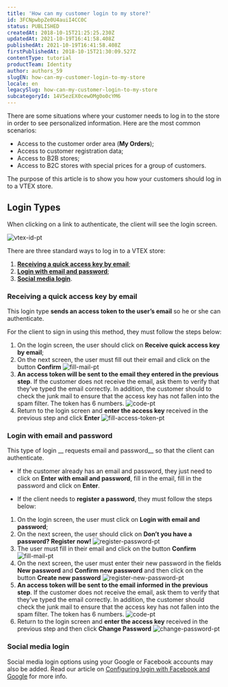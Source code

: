 ```yaml
---
title: 'How can my customer login to my store?'
id: 3FCNpwbpZe0U4auiI4CC0C
status: PUBLISHED
createdAt: 2018-10-15T21:25:25.230Z
updatedAt: 2021-10-19T16:41:58.408Z
publishedAt: 2021-10-19T16:41:58.408Z
firstPublishedAt: 2018-10-15T21:30:09.527Z
contentType: tutorial
productTeam: Identity
author: authors_59
slugEN: how-can-my-customer-login-to-my-store
locale: en
legacySlug: how-can-my-customer-login-to-my-store
subcategoryId: 14V5ezEX0cewOMg0o0cYM6
---
```


There are some situations where your customer needs to log in to the store in order to see personalized information. Here are the most common scenarios:

- Access to the customer order area (__My Orders__);
- Access to customer registration data;
- Access to B2B stores;
- Access to B2C stores with special prices for a group of customers.

The purpose of this article is to show you how your customers should log in to a VTEX store.

## Login Types

When clicking on a link to authenticate, the client will see the login screen.

![vtex-id-pt](https://raw.githubusercontent.com/vtexdocs/help-center-content/refs/heads/main/docs/en/tutorials/Authentication/Authentication%20basics/how-can-my-customer-login-to-my-store_1.png)

There are three standard ways to log in to a VTEX store:

1. [__Receiving a quick access key by email__](#receiving-a-quick-access-key-by-email);
2. [__Login with email and password__](#login-with-email-and-password);
3. [__Social media login__](#social-media-login).

### Receiving a quick access key by email

This login type __sends an access token to the user’s email__ so he or she can authenticate.

For the client to sign in using this method, they must follow the steps below:
1. On the login screen, the user should click on __Receive quick access key by email__;
2. On the next screen, the user must fill out their email and click on the button __Confirm__ ![fill-mail-pt](https://raw.githubusercontent.com/vtexdocs/help-center-content/refs/heads/main/docs/en/tutorials/Authentication/Authentication%20basics/how-can-my-customer-login-to-my-store_2.png)
3. __An access token will be sent to the email they entered in the previous step__. If the customer does not receive the email, ask them to verify that they’ve typed the email correctly. In addition, the customer should to check the junk mail to ensure that the access key has not fallen into the spam filter. The token has 6 numbers. ![code-pt](https://raw.githubusercontent.com/vtexdocs/help-center-content/refs/heads/main/docs/en/tutorials/Authentication/Authentication%20basics/how-can-my-customer-login-to-my-store_3.png)
4. Return to the login screen and __enter the access key__ received in the previous step and click __Enter__ ![fill-access-token-pt](https://raw.githubusercontent.com/vtexdocs/help-center-content/refs/heads/main/docs/en/tutorials/Authentication/Authentication%20basics/how-can-my-customer-login-to-my-store_4.png)

### Login with email and password

This type of login __ requests email and password__ so that the client can authenticate.

- If the customer already has an email and password, they just need to click on __Enter with email and password__, fill in the email, fill in the password and click on __Enter__.

- If the client needs to __register a password__, they must follow the steps below:
1. On the login screen, the user must click on __Login with email and password__;
2. On the next screen, the user should click on __Don’t you have a password? Register now!__ ![register-password-pt](https://raw.githubusercontent.com/vtexdocs/help-center-content/refs/heads/main/docs/en/tutorials/Authentication/Authentication%20basics/how-can-my-customer-login-to-my-store_5.png)
3. The user must fill in their email and click on the button __Confirm__ ![fill-mail-pt](https://raw.githubusercontent.com/vtexdocs/help-center-content/refs/heads/main/docs/en/tutorials/Authentication/Authentication%20basics/how-can-my-customer-login-to-my-store_6.png)
4. On the next screen, the user must enter their new password in the fields __New password__ and __Confirm new password__ and then click on the button __Create new password__  ![register-new-password-pt](https://raw.githubusercontent.com/vtexdocs/help-center-content/refs/heads/main/docs/en/tutorials/Authentication/Authentication%20basics/how-can-my-customer-login-to-my-store_7.png)
5. __An access token will be sent to the email informed in the previous step__. If the customer does not receive the email, ask them to verify that they’ve typed the email correctly. In addition, the customer should check the junk mail to ensure that the access key has not fallen into the spam filter. The token has 6 numbers. ![code-pt](https://raw.githubusercontent.com/vtexdocs/help-center-content/refs/heads/main/docs/en/tutorials/Authentication/Authentication%20basics/how-can-my-customer-login-to-my-store_8.png)
6. Return to the login screen and __enter the access key__ received in the previous step and then click __Change Password__ ![change-password-pt](https://raw.githubusercontent.com/vtexdocs/help-center-content/refs/heads/main/docs/en/tutorials/Authentication/Authentication%20basics/how-can-my-customer-login-to-my-store_9.png)

### Social media login

Social media login options using your Google or Facebook accounts may also be added. Read our article on [Configuring login with Facebook and Google](/en/tutorial/configuring-login-with-facebook-and-google--tutorials_513) for more info.
